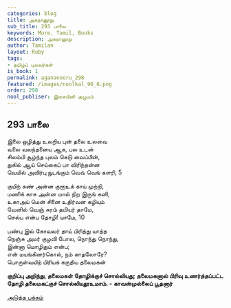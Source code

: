 ```yaml
---
categories: blog
title: அகநானூறு
sub_title: 293 பாலை
keywords: More, Tamil, Books
description: அகநானூறு
author: Tamilan
layout: Ruby
tags:
- தமிழ்ப் புலவர்கள்
is_book: 1
permalink: agananooru_298
featured: /images/noolkal_96_6.png
order: 298
nool_publiser: இசையினி குழுமம்
---
```



## 293 பாலை

இலை ஒழித்து உலறிய புன் தலை உலவை  
வலை வலந்தனைய ஆக, பல உடன்  
சிலம்பி சூழ்ந்த புலம் கெடு வைப்பின்,  
துகில் ஆய் செய்கைப் பா விரிந்தன்ன  
வெயில் அவிர்பு நுடங்கும் வெவ் வெங் களரி, 5

குயிற் கண் அன்ன குரூஉக் காய் முற்றி,  
மணிக் காசு அன்ன மால் நிற இருங் கனி,  
உகாஅய் மென் சினை உதிர்வன கழியும்  
வேனில் வெஞ் சுரம் தமியர் தாமே,  
செல்ப என்ப தோழி! யாமே, 10

பண்பு இல் கோவலர் தாய் பிரித்து யாத்த  
நெஞ்சு அமர் குழவி போல, நொந்து நொந்து,  
இன்னா மொழிதும் என்ப;  
என் மயங்கினர்கொல், நம் காதலோரே?  
பொருள்வயிற் பிரியக் கருதிய தலைமகன்

**குறிப்பு அறிந்து, தலைமகள் தோழிக்குச் சொல்லியது; தலைமகனால் பிரிவு உணர்த்தப்பட்ட  
தோழி தலைமகட்குச் சொல்லியதூஉமாம். - காவன்முல்லைப் பூதனார்**

[அடுத்த பக்கம்](agananooru_299)